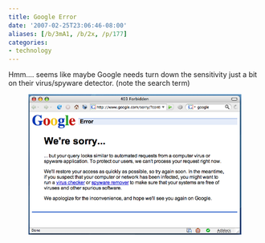 ```yaml
---
title: Google Error
date: '2007-02-25T23:06:46-08:00'
aliases: [/b/3mA1, /b/2x, /p/177]
categories:
- technology
---
```

Hmm.... seems like maybe Google needs turn down the sensitivity just a bit on their virus/spyware detector. (note the
search term)

<figure class="aligncenter">
  <img src="google-error.png" alt="Screenshot of a Google error page stating that the 'query looks similar to automated
  requests from a computer virus or spyware application'.  The browser search bar indicates a search of the word
  'google'.">
</figure>
